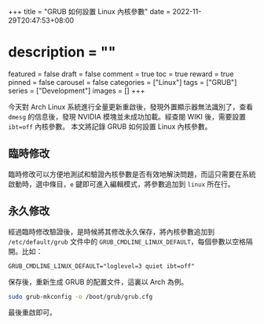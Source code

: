+++
title = "GRUB 如何設置 Linux 內核參數"
date = 2022-11-29T20:47:53+08:00
# description = ""
featured = false
draft = false
comment = true
toc = true
reward = true
pinned = false
carousel = false
categories = ["Linux"]
tags = ["GRUB"]
series = ["Development"]
images = []
+++

今天對 Arch Linux 系統進行全量更新重啟後，發現外置顯示器無法識別了，查看 `dmesg` 的信息後，發現 NVIDIA 模塊並未成功加載。經查閱 WIKI 後，需要設置 `ibt=off` 內核參數。
本文將記錄 GRUB 如何設置 Linux 內核參數。

<!--more-->

## 臨時修改

臨時修改可以方便地測試和驗證內核參數是否有效地解決問題，而這只需要在系統啟動時，選中條目，`e` 鍵即可進入編輯模式，將參數追加到 `linux` 所在行。

## 永久修改

經過臨時修改驗證後，是時候將其修改永久保存，將內核參數追加到 `/etc/default/grub` 文件中的 `GRUB_CMDLINE_LINUX_DEFAULT`，每個參數以空格隔開。比如：

```text
GRUB_CMDLINE_LINUX_DEFAULT="loglevel=3 quiet ibt=off"
```

保存後，重新生成 GRUB 的配置文件，這裏以 Arch 為例。

```bash
sudo grub-mkconfig -o /boot/grub/grub.cfg
```

最後重啟即可。
